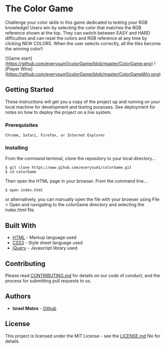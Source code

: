 # The Color Game

Challenge your color skills in this game dedicated to testing your RGB knowledge! Users win by selecting the color that matches the RGB reference shown at the top.  They can switch between EASY and HARD difficulties and can reset the colors and RGB reference at any time by clicking NEW COLORS.  When the user selects correctly, all the tiles become the winning color!!

![Game start] (https://github.com/everysum1/colorGame/blob/master/ColorGame.png)
![Player Wins] (https://github.com/everysum1/colorGame/blob/master/ColorGameWin.png)

## Getting Started

These instructions will get you a copy of the project up and running on your local machine for development and testing purposes. See deployment for notes on how to deploy the project on a live system.

### Prerequisites

```
Chrome, Safari, Firefox, or Internet Explorer
```

### Installing
From the command terminal, clone the repository to your local directory...
```
$ git clone https://www.gihub.com/everysum1/colorGame.git
$ cd colorGame
```

Then open the HTML page in your browser.  From the command line...

```
$ open index.html
```
or alternatively, you can manually open the file with your browser using File > Open and navigating to the colorGame directory and selecting the index.html file.

## Built With

* [HTML](https://developer.mozilla.org/en-US/docs/Web/Guide/HTML/HTML5) -  Markup language used
* [CSS3](https://developer.mozilla.org/en-US/docs/Web/Guide/CSS) - Style sheet language used
* [jQuery](https://www.jquery.com) - Javascript library used

## Contributing

Please read [CONTRIBUTING.md](https://gist.github.com/PurpleBooth/b24679402957c63ec426) for details on our code of conduct, and the process for submitting pull requests to us.


## Authors

* **Israel Matos** - [Github](https://github.com/everysum1)

## License

This project is licensed under the MIT License - see the [LICENSE.md](LICENSE.md) file for details


